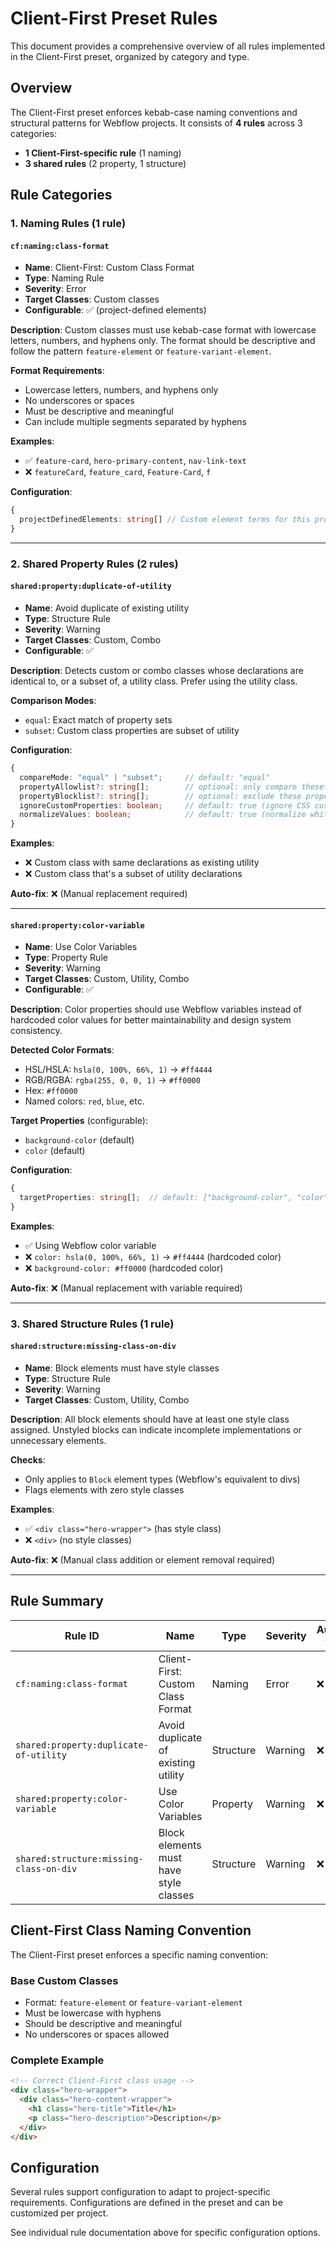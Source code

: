 # Client-First Preset Rules

This document provides a comprehensive overview of all rules implemented in the Client-First preset, organized by category and type.

## Overview

The Client-First preset enforces kebab-case naming conventions and structural patterns for Webflow projects. It consists of **4 rules** across 3 categories:

- **1 Client-First-specific rule** (1 naming)
- **3 shared rules** (2 property, 1 structure)

## Rule Categories

### 1. Naming Rules (1 rule)

#### `cf:naming:class-format`

- **Name**: Client-First: Custom Class Format
- **Type**: Naming Rule
- **Severity**: Error
- **Target Classes**: Custom classes
- **Configurable**: ✅ (project-defined elements)

**Description**: Custom classes must use kebab-case format with lowercase letters, numbers, and hyphens only. The format should be descriptive and follow the pattern `feature-element` or `feature-variant-element`.

**Format Requirements**:

- Lowercase letters, numbers, and hyphens only
- No underscores or spaces
- Must be descriptive and meaningful
- Can include multiple segments separated by hyphens

**Examples**:

- ✅ `feature-card`, `hero-primary-content`, `nav-link-text`
- ❌ `featureCard`, `feature_card`, `Feature-Card`, `f`

**Configuration**:

```typescript
{
  projectDefinedElements: string[] // Custom element terms for this project
}
```

---

### 2. Shared Property Rules (2 rules)

#### `shared:property:duplicate-of-utility`

- **Name**: Avoid duplicate of existing utility
- **Type**: Structure Rule
- **Severity**: Warning
- **Target Classes**: Custom, Combo
- **Configurable**: ✅

**Description**: Detects custom or combo classes whose declarations are identical to, or a subset of, a utility class. Prefer using the utility class.

**Comparison Modes**:

- `equal`: Exact match of property sets
- `subset`: Custom class properties are subset of utility

**Configuration**:

```typescript
{
  compareMode: "equal" | "subset";     // default: "equal"
  propertyAllowlist?: string[];        // optional: only compare these properties
  propertyBlocklist?: string[];        // optional: exclude these properties
  ignoreCustomProperties: boolean;     // default: true (ignore CSS custom props)
  normalizeValues: boolean;            // default: true (normalize whitespace/zeros)
}
```

**Examples**:

- ❌ Custom class with same declarations as existing utility
- ❌ Custom class that's a subset of utility declarations

**Auto-fix**: ❌ (Manual replacement required)

---

#### `shared:property:color-variable`

- **Name**: Use Color Variables
- **Type**: Property Rule
- **Severity**: Warning
- **Target Classes**: Custom, Utility, Combo
- **Configurable**: ✅

**Description**: Color properties should use Webflow variables instead of hardcoded color values for better maintainability and design system consistency.

**Detected Color Formats**:

- HSL/HSLA: `hsla(0, 100%, 66%, 1)` → `#ff4444`
- RGB/RGBA: `rgba(255, 0, 0, 1)` → `#ff0000`
- Hex: `#ff0000`
- Named colors: `red`, `blue`, etc.

**Target Properties** (configurable):

- `background-color` (default)
- `color` (default)

**Configuration**:

```typescript
{
  targetProperties: string[];  // default: ["background-color", "color"]
}
```

**Examples**:

- ✅ Using Webflow color variable
- ❌ `color: hsla(0, 100%, 66%, 1)` → `#ff4444` (hardcoded color)
- ❌ `background-color: #ff0000` (hardcoded color)

**Auto-fix**: ❌ (Manual replacement with variable required)

---

### 3. Shared Structure Rules (1 rule)

#### `shared:structure:missing-class-on-div`

- **Name**: Block elements must have style classes
- **Type**: Structure Rule
- **Severity**: Warning
- **Target Classes**: Custom, Utility, Combo

**Description**: All block elements should have at least one style class assigned. Unstyled blocks can indicate incomplete implementations or unnecessary elements.

**Checks**:

- Only applies to `Block` element types (Webflow's equivalent to divs)
- Flags elements with zero style classes

**Examples**:

- ✅ `<div class="hero-wrapper">` (has style class)
- ❌ `<div>` (no style classes)

**Auto-fix**: ❌ (Manual class addition or element removal required)

---

## Rule Summary

| Rule ID                                 | Name                                   | Type      | Severity | Auto-fix | Configurable |
| --------------------------------------- | -------------------------------------- | --------- | -------- | -------- | ------------ |
| `cf:naming:class-format`                | Client-First: Custom Class Format      | Naming    | Error    | ❌       | ✅           |
| `shared:property:duplicate-of-utility`  | Avoid duplicate of existing utility    | Structure | Warning  | ❌       | ✅           |
| `shared:property:color-variable`        | Use Color Variables                    | Property  | Warning  | ❌       | ✅           |
| `shared:structure:missing-class-on-div` | Block elements must have style classes | Structure | Warning  | ❌       | ❌           |

## Client-First Class Naming Convention

The Client-First preset enforces a specific naming convention:

### Base Custom Classes

- Format: `feature-element` or `feature-variant-element`
- Must be lowercase with hyphens
- Should be descriptive and meaningful
- No underscores or spaces allowed

### Complete Example

```html
<!-- Correct Client-First class usage -->
<div class="hero-wrapper">
  <div class="hero-content-wrapper">
    <h1 class="hero-title">Title</h1>
    <p class="hero-description">Description</p>
  </div>
</div>
```

## Configuration

Several rules support configuration to adapt to project-specific requirements. Configurations are defined in the preset and can be customized per project.

See individual rule documentation above for specific configuration options.
